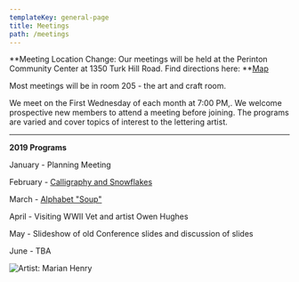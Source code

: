 ```yaml
---
templateKey: general-page
title: Meetings
path: /meetings
---
```

**Meeting Location Change: Our meetings will be held at the Perinton Community Center at 1350 Turk Hill Road. Find directions here: **[Map](https://www.google.com/maps/place/Perinton+Community+Center/@43.0829469,-77.4327027,17z/data=!3m1!4b1!4m5!3m4!1s0x89d133246f759619:0xe273455bc24c0530!8m2!3d43.082943!4d-77.430514)

Most meetings will be in room 205 - the art and craft room.

We meet on the First Wednesday of each month at 7:00 PM,. We welcome prospective new members to attend a meeting before joining. The programs are varied and cover topics of interest to the lettering artist.

- - -

**2019 Programs**

January - Planning Meeting

February - [Calligraphy and Snowflakes](../february-meeting) 

March - [Alphabet "Soup"](march-meeting)

April - Visiting WWII Vet and artist Owen Hughes

May - Slideshow of old Conference slides and discussion of slides

June - TBA

![Artist: Marian Henry](/img/marianh_resistentialism.jpg)

